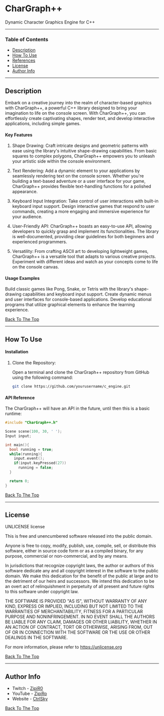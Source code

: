 # CharGraph++
Dynamic Character Graphics Engine for C++

---

### Table of Contents

- [Description](#description)
- [How To Use](#how-to-use)
- [References](#references)
- [License](#license)
- [Author Info](#author-info)
  
---

## Description

Embark on a creative journey into the realm of character-based graphics with CharGraph++, a powerful C++ library designed to bring your imagination to life on the console screen. 
With CharGraph++, you can effortlessly create captivating shapes, render text, and develop interactive applications, including simple games.

#### Key Features

1. Shape Drawing: Craft intricate designs and geometric patterns with ease using the library's intuitive shape-drawing capabilities.
   From basic squares to complex polygons, CharGraph++ empowers you to unleash your artistic side within the console environment.

2. Text Rendering: Add a dynamic element to your applications by seamlessly rendering text on the console screen.
   Whether you're building a text-based adventure or a user interface for your game, CharGraph++ provides flexible text-handling functions for a polished appearance.

3. Keyboard Input Integration: Take control of user interactions with built-in keyboard input support.
   Design interactive games that respond to user commands, creating a more engaging and immersive experience for your audience.

4. User-Friendly API: CharGraph++ boasts an easy-to-use API, allowing developers to quickly grasp and implement its functionalities.
   The library is well-documented, providing clear guidelines for both beginners and experienced programmers.

5. Versatility: From crafting ASCII art to developing lightweight games, CharGraph++ is a versatile tool that adapts to various creative projects.
   Experiment with different ideas and watch as your concepts come to life on the console canvas.

#### Usage Examples

Build classic games like Pong, Snake, or Tetris with the library's shape-drawing capabilities and keyboard input support.
Create dynamic menus and user interfaces for console-based applications.
Develop educational programs that utilize graphical elements to enhance the learning experience.

[Back To The Top](#read-me-template)

---

## How To Use

#### Installation

1. Clone the Repository:

   Open a terminal and clone the CharGraph++ repository from GitHub using the following command:
   ```bash
   git clone https://github.com/yourusername/c_engine.git
   ```
#### API Reference

  The CharGraph++ will have an API in the future, until then this is a basic runtime:

  ```cpp
  #include "CharGraph++.h"

  Scene scene(100, 30, ' ');
  Input input;

  int main(){
    bool running = true;
    while(running){
      input.event();
      if(input.keyPressed(27))
        running = false;
    }

    return 0;
  }
  ```
  
[Back To The Top](#read-me-template)

---

## License
UNLICENSE license

This is free and unencumbered software released into the public domain.

Anyone is free to copy, modify, publish, use, compile, sell, or
distribute this software, either in source code form or as a compiled
binary, for any purpose, commercial or non-commercial, and by any
means.

In jurisdictions that recognize copyright laws, the author or authors
of this software dedicate any and all copyright interest in the
software to the public domain. We make this dedication for the benefit
of the public at large and to the detriment of our heirs and
successors. We intend this dedication to be an overt act of
relinquishment in perpetuity of all present and future rights to this
software under copyright law.

THE SOFTWARE IS PROVIDED "AS IS", WITHOUT WARRANTY OF ANY KIND,
EXPRESS OR IMPLIED, INCLUDING BUT NOT LIMITED TO THE WARRANTIES OF
MERCHANTABILITY, FITNESS FOR A PARTICULAR PURPOSE AND NONINFRINGEMENT.
IN NO EVENT SHALL THE AUTHORS BE LIABLE FOR ANY CLAIM, DAMAGES OR
OTHER LIABILITY, WHETHER IN AN ACTION OF CONTRACT, TORT OR OTHERWISE,
ARISING FROM, OUT OF OR IN CONNECTION WITH THE SOFTWARE OR THE USE OR
OTHER DEALINGS IN THE SOFTWARE.

For more information, please refer to <https://unlicense.org>

[Back To The Top](#read-me-template)

---

## Author Info

- Twitch - [ZipiR0](https://www.twitch.tv/zipir0)
- YouTube - [ZipiRo](https://youtube.com/@zipiro8942?si=gEqfBdBMRNxJvyBs)
- Website - [CtrlSky](https://ctrlsky.org/)

[Back To The Top](#read-me-template)
